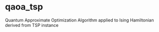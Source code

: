 # qaoa_tsp
Quantum Approximate Optimization Algorithm applied to Ising Hamiltonian derived from TSP instance

